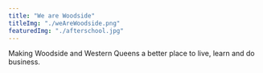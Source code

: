 ```yaml
---
title: "We are Woodside"
titleImg: "./weAreWoodside.png"
featuredImg: "./afterschool.jpg"
---
```


Making Woodside and Western Queens a better place to live, learn and do business.
